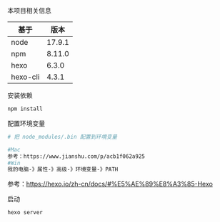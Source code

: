 本项目相关信息

| 基于     | 版本   |
| -------- | ------ |
| node     | 17.9.1 |
| npm      | 8.11.0 |
| hexo     | 6.3.0  |
| hexo-cli | 4.3.1  |

安装依赖

```sh
npm install
```

配置环境变量
```sh
# 把 node_modules/.bin 配置到环境变量

#Mac
参考：https://www.jianshu.com/p/acb1f062a925
#Win
我的电脑-》属性-》高级-》环境变量-》PATH
```

参考：https://hexo.io/zh-cn/docs/#%E5%AE%89%E8%A3%85-Hexo

启动

```sh
hexo server
```

